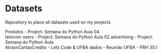 # Datasets
Repository to place all datasets used on my projects

Produtos - Project: Semana do Python Aula 04  
telecom users - Project: Semana do Python Aula 02
advertising - Project: Semana do Python Aula  
AtrasoCartaoCredito - Lets Code & UFBA
dados - Reunião UFBA - PRH 35.1
